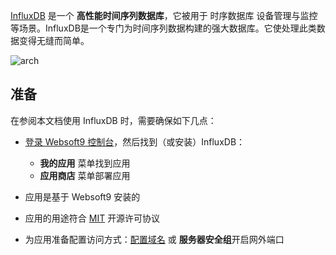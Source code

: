[InfluxDB](https://www.influxdata.com/) 是一个 **高性能时间序列数据库**，它被用于 时序数据库 设备管理与监控  等场景。InfluxDB是一个专门为时间序列数据构建的强大数据库。它使处理此类数据变得无缝而简单。


![arch](https://libs.websoft9.com/Websoft9/DocsPicture/zh/influxdb/influxdb-gui-websoft9.png)


## 准备

在参阅本文档使用 InfluxDB 时，需要确保如下几点：

- [登录 Websoft9 控制台](./login-console)，然后找到（或安装）InfluxDB：
  - **我的应用** 菜单找到应用 
  - **应用商店** 菜单部署应用

- 应用是基于 Websoft9 安装的


- 应用的用途符合 [MIT](https://opensource.org/licenses/MIT) 开源许可协议


- 为应用准备配置访问方式：[配置域名](./domain-set) 或 **服务器安全组**开启网外端口